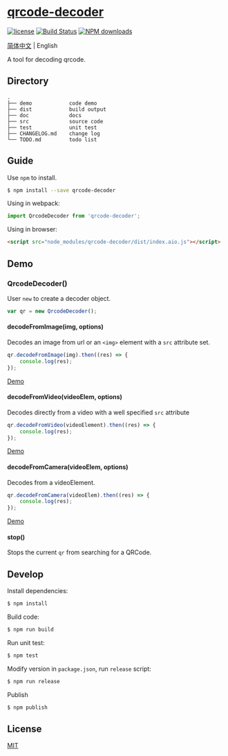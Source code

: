 # [qrcode-decoder](https://github.com/yugasun/qrcode-decoder)

[![license](https://img.shields.io/badge/license-MIT-blue.svg)](https://github.com/yugasun/qrcode-decoder/blob/master/LICENSE)
[![Build Status](https://travis-ci.org/yugasun/qrcode-decoder.svg?branch=master)](https://travis-ci.org/yugasun/qrcode-decoder)
[![NPM downloads](http://img.shields.io/npm/dm/qrcode-decoder.svg?style=flat-square)](http://www.npmtrends.com/qrcode-decoder)

[简体中文](./README.zh-CN.md) | English

A tool for decoding qrcode.

## Directory

```
.
├── demo            code demo
├── dist            build output
├── doc             docs
├── src             source code
├── test            unit test
├── CHANGELOG.md    change log
└── TODO.md         todo list
```

## Guide

Use `npm` to install.

```bash
$ npm install --save qrcode-decoder
```

Using in webpack:

```js
import QrcodeDecoder from 'qrcode-decoder';
```

Using in browser:

```html
<script src="node_modules/qrcode-decoder/dist/index.aio.js"></script>
```

## Demo

### QrcodeDecoder()

User `new` to create a decoder object.

```javascript
var qr = new QrcodeDecoder();
```

#### decodeFromImage(img, options)

Decodes an image from url or an `<img>` element with a `src` attribute set.

```javascript
qr.decodeFromImage(img).then((res) => {
    console.log(res);
});
```

[Demo](./demo/image.html)

#### decodeFromVideo(videoElem, options)

Decodes directly from a video with a well specified `src` attribute

```javascript
qr.decodeFromVideo(videoElement).then((res) => {
    console.log(res);
});
```

[Demo](./demo/video.html)

#### decodeFromCamera(videoElem, options)

Decodes from a videoElement.

```javascript
qr.decodeFromCamera(videoElem).then((res) => {
    console.log(res);
});
```

[Demo](./demo/camera.html)

#### stop()

Stops the current `qr` from searching for a QRCode.

## Develop

Install dependencies:

```bash
$ npm install
```

Build code:

```bash
$ npm run build
```

Run unit test:

```bash
$ npm test
```

Modify version in `package.json`, run `release` script:

```bash
$ npm run release
```

Publish

```bash
$ npm publish
```

## License

[MIT](./LICENSE)
